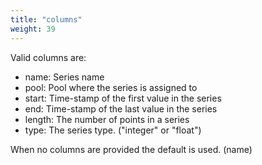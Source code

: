 ```yaml
---
title: "columns"
weight: 39
---
```


Valid columns are:

- name: Series name
- pool: Pool where the series is assigned to
- start: Time-stamp of the first value in the series
- end: Time-stamp of the last value in the series
- length: The number of points in a series
- type: The series type. ("integer" or "float")

When no columns are provided the default is used. (name)
